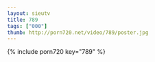 ```yaml
--- 
layout: sieutv
title: 789
tags: ["000"]
thumb: http://porn720.net/video/789/poster.jpg
---
```

{% include porn720 key="789" %} 
